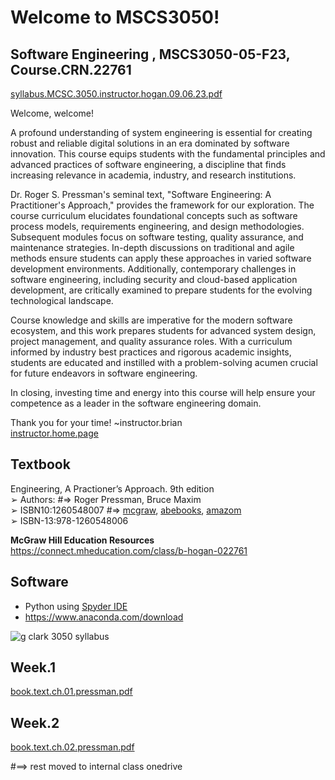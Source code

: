 # Welcome to MSCS3050!  
## Software Engineering , MSCS3050-05-F23, Course.CRN.22761  
[syllabus.MCSC.3050.instructor.hogan.09.06.23.pdf](https://github.com/bbe2/instructor.brian/files/12571387/syllabus.MCSC.3050.instructor.hogan.09.06.23.pdf)  

Welcome, welcome!  

A profound understanding of system engineering is essential for creating robust and reliable digital solutions in an era dominated by software innovation. This course equips students with the fundamental principles and advanced practices of software engineering, a discipline that finds increasing relevance in academia, industry, and research institutions.  

Dr. Roger S. Pressman's seminal text, "Software Engineering: A Practitioner's Approach," provides the framework for our exploration. The course curriculum elucidates foundational concepts such as software process models, requirements engineering, and design methodologies. Subsequent modules focus on software testing, quality assurance, and maintenance strategies. In-depth discussions on traditional and agile methods ensure students can apply these approaches in varied software development environments. Additionally, contemporary challenges in software engineering, including security and cloud-based application development, are critically examined to prepare students for the evolving technological landscape.  

Course knowledge and skills are imperative for the modern software ecosystem, and this work prepares students for advanced system design, project management, and quality assurance roles. With a curriculum informed by industry best practices and rigorous academic insights, students are educated and instilled with a problem-solving acumen crucial for future endeavors in software engineering. 
 
In closing, investing time and energy into this course will help ensure your competence as a leader in the software engineering domain.  

Thank you for your time!  ~instructor.brian  
[instructor.home.page](https://github.com/bbe2/instructor.brian)  

## Textbook  
Engineering, A Practioner’s Approach. 9th edition  
➢ Authors: #=> Roger Pressman, Bruce Maxim  
➢ ISBN10:1260548007 #=> [mcgraw](https://www.mheducation.com/highered/product/software-engineering-practitioner-s-approach-pressman-maxim/M9781259872976.html), [abebooks](https://www.abebooks.com/9781260548006/ISE-SOFTWARE-ENGINEERING-PRACTITIONERS-APPROACH-1260548007/plp), [amazom](https://www.amazon.com/ISE-SOFTWARE-ENGINEERING-PRACTITIONERS-APPROACH/dp/1260548007/ref=asc_df_1260548007/?tag=hyprod-20&linkCode=df0&hvadid=385609353592&hvpos=&hvnetw=g&hvrand=7257317798239980022&hvpone=&hvptwo=&hvqmt=&hvdev=c&hvdvcmdl=&hvlocint=&hvlocphy=9007527&hvtargid=pla-836025317463&psc=1&tag=&ref=&adgrpid=77500930054&hvpone=&hvptwo=&hvadid=385609353592&hvpos=&hvnetw=g&hvrand=7257317798239980022&hvqmt=&hvdev=c&hvdvcmdl=&hvlocint=&hvlocphy=9007527&hvtargid=pla-836025317463)  
➢ ISBN-13:978-1260548006  

**McGraw Hill Education Resources**  
https://connect.mheducation.com/class/b-hogan-022761  

## Software  
- Python using [Spyder IDE](https://www.anaconda.com/download)  
- https://www.anaconda.com/download  


![g clark 3050 syllabus](https://github.com/bbe2/instructor.brian/assets/59778456/8b55b9b6-fcb6-41b5-b372-4919d588a931)  
## Week.1  
[book.text.ch.01.pressman.pdf](https://github.com/bbe2/instructor.brian/files/12579799/book.text.ch.01.pressman.pdf)  


## Week.2  
[book.text.ch.02.pressman.pdf](https://github.com/bbe2/instructor.brian/files/12579802/book.text.ch.02.pressman.pdf)  

#==> rest moved to internal class onedrive
